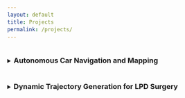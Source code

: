 ```yaml
---
layout: default
title: Projects
permalink: /projects/
---
```


<details>
    <summary>
        <h3 style="display: inline-block">Autonomous Car Navigation and Mapping</h3>
    </summary>
    <h4>Key Components of the Project</h4>
    <h5>Motivation</h5>
    <p>Autonomous rovers have proven beneficial in various high-risk and remote environments, such as military operations, space exploration, and nuclear zones. This project aimed to develop techniques to analyze performance differences in autonomous mapping and navigation, considering both hardware and software perspectives.</p>
    <h5>Proposed Solution</h5>
    <figure style="display: flex; flex-direction: column; align-items: center;">
        <img src="/assets/images/robot.jpg" alt="Image of Highwonder JetAuto" width="650" height="500">
        <figcaption><strong>Highwonder JetAuto</strong></figcaption>
    </figure>    
    <ul>
        <li>Sensor Integration: Utilized Hiwonder JetAuto robot equipped with RPLIDAR A1 and other sensors for obstacle detection.</li>
        <li>SLAM Algorithm: Employed Robot Operating System (ROS1) to manage SLAM algorithm nodes for real-time mapping and localization.</li>
        <li>Path Planning: Developed dynamic path planning algorithms to navigate around obstacles and optimize routes.</li>
    </ul>
    <h5>System Design</h5>
    <ul>
        <li>Components: The system included LiDAR, RGB-D camera, Hall Encoder Geared Motors, ROS Control System, and an 11.1V 6000mAh Lithium Phosphate Battery.</li>
        <li>Integration: Sensors were mounted on the robot to scan the environment, generate maps, and navigate to specified points while avoiding obstacles. Multiple iterations of the hardware design were tested for optimal performance.</li>
    </ul>
    <h5>Experiments and Results</h5>
    <ul>
    <li>Incident Handling: An electrical fire incident led to a shift in focus to simulation-based testing, using Gazebo and RVIZ for visualization and performance analysis. For more information the incident report is listed at the bottom of this project</li>
        <figure style="display: flex; flex-direction: column; align-items: center;">
            <img src="/assets/images/robot_on_fire.jpg" alt="Image of Highwonder JetAuto" width="250" height="250">
            <figcaption>Hiwonder JetAuto Self Combusting</figcaption>
        </figure>
        <li>Test Scenarios: The system was tested in a simulated environment due to safety issues with the physical robot. Various exploration and mapping algorithms were evaluated.</li>
        <li>Validation: The JetAuto robot successfully generated maps and navigated through complex environments. Hector SLAM, Karto SLAM, and Gmapping were compared, with Gmapping demonstrating the best performance.</li>
        <div style="display: flex; justify-content: center;">
            <video width="630" height="490" controls>
             <source src="/assets/videos/DemoDrive1.mp4" type="video/mp4">
                Your browser does not support the video tag.
            </video>
        </div>
    <div style="display: flex; justify-content: center;">
        <video width="630" height="490" controls>
            <source src="/assets/videos/DemoDrive2.mp4" type="video/mp4">
            Your browser does not support the video tag.
        </video>
    </div>
    </ul>
    <h5>Conclusion</h5>
    <p>The project successfully developed an autonomous mapping and navigation system using ROS and SLAM algorithms, despite challenges with hardware safety. Future improvements include refining obstacle detection and further optimizing path planning algorithms in a simulation environment.</p>
    <p><a href="/pages/pdfs/Autonomous_Car_Navigation">Autonomous Car Navigation and Mapping Project Report</a></p>
    <p><a href="/pages/pdfs/Incident_Report">Autonomous Car Navigation and Mapping Incident Report</a></p>
</details>

<details>
    <summary>
        <h3 style="display: inline-block">Dynamic Trajectory Generation for LPD Surgery</h3>
    </summary>
    <h4>Key Components of the Project</h4>
    <h5>Motivation</h5>
    <p>Laparoscopic Pancreaticoduodenectomy (LPD) offers a minimally invasive approach to pancreatic cancer surgery, reducing blood loss and complications. However, the deep location of the pancreas and the risk of organ and vascular injuries make LPD challenging. This project aimed to enhance patient safety and surgical outcomes through dynamic obstacle detection and trajectory generation.</p>
    <h5>Proposed Solution</h5>
    <figure style="display: flex; flex-direction: column; align-items: center;">
        <img src="/assets/images/surgical_arm.jpg" alt="Image of Meca500 with Camera" width="650" height="500">
        <figcaption><strong>Meca500</strong></figcaption>
    </figure>
    <ul>
        <li>Obstacle Detection: Utilized OpenCV to identify obstacles based on color differentiation.</li>
        <li>Depth Measurement: Employed an HC-SR04 ultrasonic sensor to obtain depth measurements.</li>
        <li>Trajectory Generation: Developed a simplified intersection-based algorithm to create efficient paths around obstacles.</li>
    </ul>
    <h5>System Design</h5>
    <ul>
        <li>Components: Meca500 robotic arm, web camera, HC-SR04 ultrasonic sensor, styrofoam obstacles.</li>
        <li>Integration: The camera and ultrasonic sensor were mounted on the robotic arm to detect and localize obstacles, transforming their positions to the World Reference Frame (WRF).</li>
    </ul>
    <h5>Experiments and Results</h5>
    <ul>
        <li>Test Scenarios: The system was tested with stationary and moving obstacles, demonstrating successful obstacle recognition and dynamic adjustment of the robot's path.</li>
        <li>Validation: The integrated system accurately avoided obstacles and navigated to the target, confirming the effectiveness of the obstacle detection and trajectory generation components.</li>
        <div style="display: flex; justify-content: center;">
            <video width="470" height="390" controls>
                <source src="/assets/videos/ArmTest1.mp4" type="video/mp4">
                Your browser does not support the video tag.
            </video>
        </div>
    <div style="display: flex; justify-content: center;">
        <video width="470" height="390" controls>
            <source src="/assets/videos/ArmTest2.mp4" type="video/mp4">
            Your browser does not support the video tag.
        </video>
    </div>
    </ul>
    <h5>Conclusion</h5>
    <p>The project developed a functional system for enhancing robotic-assisted LPD surgery through dynamic obstacle detection and trajectory generation. Future improvements include implementing a more advanced trajectory algorithm and refining obstacle differentiation.</p>
    <p><a href="/pages/pdfs/surgical_robotics">LPD surgurcal project Report</a></p>
</details>
